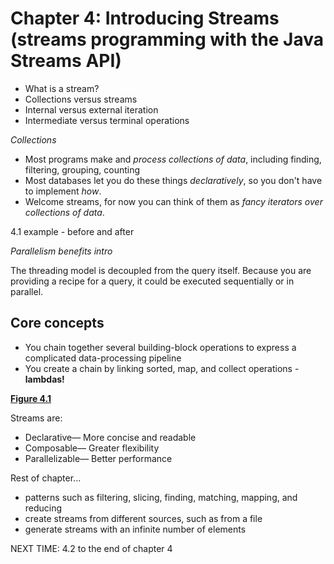 # Chapter 4: Introducing Streams (streams programming with the Java Streams API)

* What is a stream?
* Collections versus streams
* Internal versus external iteration
* Intermediate versus terminal operations

*Collections*
- Most programs make and *process collections of data*, including finding, filtering, grouping, counting
- Most databases let you do these things *declaratively*, so you don't have to implement *how*. 
- Welcome streams, for now you can think of them as *fancy iterators over collections of data*.

4.1 example - before and after

*Parallelism benefits intro*

The threading model is decoupled from the query itself. Because you are providing a recipe for a query, it could be executed sequentially or in parallel. 

## Core concepts

- You chain together several building-block operations to express a complicated data-processing pipeline
- You create a chain by linking sorted, map, and collect operations - **lambdas!**

[**Figure 4.1**](https://learning.oreilly.com/library/view/modern-java-in/9781617293566/04fig01_alt.jpg)

Streams are: 

- Declarative— More concise and readable
- Composable— Greater flexibility
- Parallelizable— Better performance

Rest of chapter...
- patterns such as filtering, slicing, finding, matching, mapping, and reducing
- create streams from different sources, such as from a file
- generate streams with an infinite number of elements

NEXT TIME: 4.2 to the end of chapter 4
